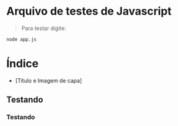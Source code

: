 # Arquivo de testes de Javascript
> Para testar digite:
```
node app.js
```
# Índice 

* [Título e Imagem de capa]

## Testando
### Testando
